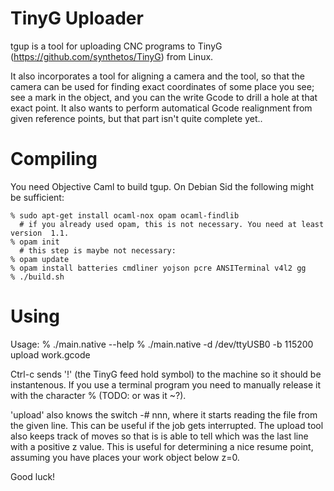 # TinyG Uploader #

tgup is a tool for uploading CNC programs to
TinyG (https://github.com/synthetos/TinyG) from Linux.

It also incorporates a tool for aligning a camera and the tool, so
that the camera can be used for finding exact coordinates of some
place you see; see a mark in the object, and you can the write Gcode
to drill a hole at that exact point. It also wants to perform
automatical Gcode realignment from given reference points, but that
part isn't quite complete yet..

# Compiling #

You need Objective Caml to build tgup. On Debian Sid the following
might be sufficient:

	% sudo apt-get install ocaml-nox opam ocaml-findlib
	  # if you already used opam, this is not necessary. You need at least version  1.1.
	% opam init
	  # this step is maybe not necessary:
	% opam update
	% opam install batteries cmdliner yojson pcre ANSITerminal v4l2 gg
	% ./build.sh

# Using #

Usage:
	% ./main.native --help
	% ./main.native -d /dev/ttyUSB0 -b 115200 upload work.gcode

Ctrl-c sends '!' (the TinyG feed hold symbol) to the machine so it
should be instantenous. If you use a terminal program you need to
manually release it with the character % (TODO: or was it ~?).

'upload' also knows the switch -# nnn, where it starts reading the
file from the given line. This can be useful if the job gets
interrupted. The upload tool also keeps track of moves so that is is
able to tell which was the last line with a positive z value. This is
useful for determining a nice resume point, assuming you have places
your work object below z=0.

Good luck!

